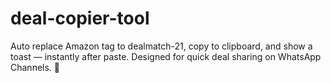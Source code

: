# deal-copier-tool
Auto replace Amazon tag to dealmatch-21, copy to clipboard, and show a toast — instantly after paste. Designed for quick deal sharing on WhatsApp Channels. 🚀
